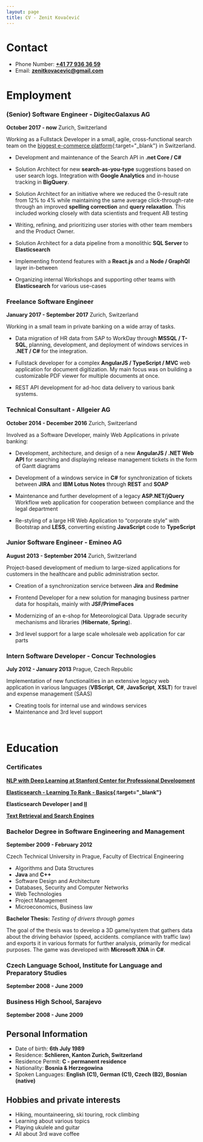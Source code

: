 ```yaml
---
layout: page
title: CV - Zenit Kovačević
---
```


# Contact

- Phone Number: **<a href="tel:0041779363659">+41 77 936 36 59</a>**
- Email: **zenitkovacevic@gmail.com**

# Employment
 
### (Senior) Software Engineer - DigitecGalaxus AG
**October 2017 - now** Zurich, Switzerland

Working as a Fullstack Developer in a small, agile, cross-functional search team on the [biggest e-commerce platform](https://www.galaxus.ch/){:target="_blank"} in Switzerland.

- Development and maintenance of the Search API in **.net Core / C#**

- Solution Architect for new **search-as-you-type** suggestions based on user search logs. Integration with **Google Analytics** and in-house tracking in **BigQuery**.

- Solution Architect for an initiative where we reduced the 0-result rate from 12% to 4% while maintaining the same average click-through-rate through an improved **spelling correction** and **query relaxation**. This included working closely with data scientists and frequent AB testing

- Writing, refining, and prioritizing user stories with other team members and the Product Owner.

- Solution Architect for a data pipeline from a monolithic **SQL Server** to **Elasticsearch**

- Implementing frontend features with a **React.js** and a **Node / GraphQl** layer in-between

- Organizing internal Workshops and supporting other teams with **Elasticsearch** for various use-cases


### Freelance Software Engineer
**January 2017 - September 2017** Zurich, Switzerland

Working in a small team in private banking on a wide array of tasks.  

- Data migration of HR data from SAP to WorkDay through **MSSQL / T-SQL**, planning, development, and deployment of windows services in **.NET / C#** for the integration.

- Fullstack developer for a complex **AngularJS / TypeScript / MVC** web application for document digitization. My main focus was on building a customizable PDF viewer for multiple documents at once.

- REST API development for ad-hoc data delivery to various bank
systems.

### Technical Consultant - Allgeier AG
**October 2014 - December 2016** Zurich, Switzerland

Involved as a Software Developer, mainly Web Applications in private banking:

- Development, architecture, and design of a new **AngularJS / .NET Web API** for searching and displaying release management tickets in the form of Gantt diagrams
  
- Development of a windows service in **C#** for synchronization of tickets
between **JIRA** and **IBM Lotus Notes** through **REST** and **SOAP**

- Maintenance and further development of a legacy **ASP.NET/jQuery** Workflow web application for cooperation between compliance and the legal department
  
- Re-styling of a large HR Web Application to “corporate style” with Bootstrap and **LESS**, converting existing **JavaScript** code to **TypeScript**


### Junior Software Engineer - Emineo AG
**August 2013 - September 2014** Zurich, Switzerland

Project-based development of medium to large-sized applications for customers in the healthcare and public administration sector. 

- Creation of a synchronization service between **Jira** and **Redmine**

- Frontend Developer for a new solution for managing business partner data for hospitals, mainly with **JSF/PrimeFaces**

- Modernizing of an e-shop for Meteorological Data. Upgrade security mechanisms and libraries (**Hibernate**, **Spring**).

- 3rd level support for a large scale wholesale web application for car parts

### Intern Software Developer - Concur Technologies
**July 2012 - January 2013** Prague, Czech Republic

Implementation of new functionalities in an extensive legacy web
application in various languages (**VBScript**, **C#**, **JavaScript**, **XSLT**) for
travel and expense management (SAAS)

- Creating tools for internal use and windows services
- Maintenance and 3rd level support

<br class="page-break" />

# Education

### Certificates

**[NLP with Deep Learning at Stanford Center for Professional Development](assets/cv/30114221_SCPDRecordofCompletion.pdf)**

**[Elasticsearch - Learning To Rank - Basics](https://badgr.com/public/assertions/F6Am_S5ISKqwLLh1P_kaKg){:target="_blank"}**

**Elasticsearch Developer [I](assets/cv/es1.pdf) and [II](assets/cv/es2.pdf)**

**[Text Retrieval and Search Engines](https://www.coursera.org/account/accomplishments/verify/7QUR5YV5NXX7)**

### Bachelor Degree in Software Engineering and Management
**September 2009 - February 2012** 

Czech Technical University in Prague, Faculty of Electrical Engineering

- Algorithms and Data Structures
- **Java** and **C++** 
- Software Design and Architecture
- Databases, Security and Computer Networks
- Web Technologies
- Project Management
- Microeconomics, Business law

**Bachelor Thesis:** *Testing of drivers through games*

The goal of the thesis was to develop a 3D game/system that gathers data about
the driving behavior (speed, accidents. compliance with traffic law) and exports
it in various formats for further analysis, primarily for medical purposes. The game was developed with **Microsoft XNA** in **C#**.

### Czech Language School, Institute for Language and Preparatory Studies
**September 2008 - June 2009** 

### Business High School, Sarajevo
**September 2008 - June 2009** 

## Personal Information

- Date of birth: **6th July 1989**
- Residence: **Schlieren, Kanton Zurich, Switzerland**
- Residence Permit: **C - permanent residence**
- Nationality: **Bosnia & Herzegowina**
- Spoken Languages: **English (C1), German (C1), Czech (B2), Bosnian (native)**

## Hobbies and private interests

- Hiking, mountaineering, ski touring, rock climbing  
- Learning about various topics  
- Playing ukulele and guitar
- All about 3rd wave coffee